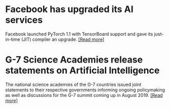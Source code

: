 
# Facebook has upgraded its AI services

Facebook launched PyTorch 1.1 with TensorBoard support and gave its just-in-time (JIT) compiler an upgrade.
[[Read more]](https://venturebeat.com/2019/05/01/facebook-launches-pytorch-1-1-with-tensorboard-support/?fbclid=IwAR0U8FL_KBRc_pzfSvbR_1FcrpuMTP0PxIch1GR6Igw-Om5t9_zZEf_e60E)




# G-7 Science Academies release statements on Artificial Intelligence

The national science academies of the G-7 countries issued joint statements to their respective governments informing ongoing policymaking as well as discussions for the G-7 summit coming up in August 2019. 
[[Read more]](http://www8.nationalacademies.org/onpinews/newsitem.aspx?RecordID=562019&fbclid=IwAR2U4bEM42Gsm6bNvxQ64MQ9QVO0-xDQroSdECtZ4kh9BAPUW7E2Txw-C3I)
